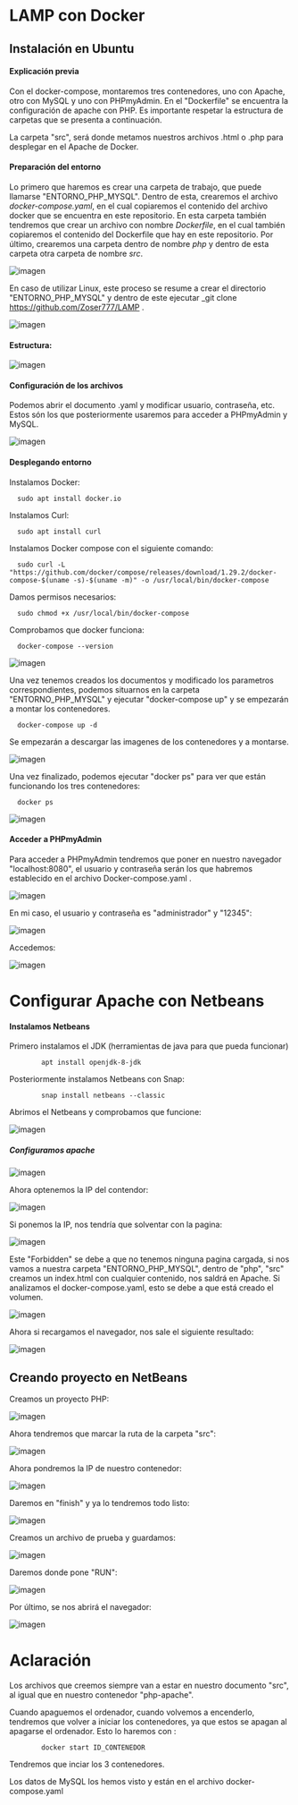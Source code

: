 # LAMP con Docker

## Instalación en Ubuntu
#### Explicación previa

Con el docker-compose, montaremos tres contenedores, uno con Apache, otro con MySQL y uno con PHPmyAdmin. En el "Dockerfile" se encuentra la configuración de apache con PHP. Es importante respetar la estructura de carpetas que se presenta a continuación. 

La carpeta "src", será donde metamos nuestros archivos .html o .php para desplegar en el Apache de Docker. 

#### Preparación del entorno 

Lo primero que haremos es crear una carpeta de trabajo, que puede llamarse "ENTORNO_PHP_MYSQL". Dentro de esta, crearemos el archivo _docker-compose.yaml_, en el cual copiaremos el contenido del archivo docker que se encuentra en este repositorio. En esta carpeta también tendremos que crear un archivo con nombre _Dockerfile_, en el cual también copiaremos el contenido del Dockerfile que hay en este repositorio. Por último, crearemos una carpeta dentro de nombre _php_ y dentro de esta carpeta otra carpeta de nombre _src_.


![imagen](https://user-images.githubusercontent.com/80277545/146685326-0cb4a09e-91f3-4a01-b43b-59291a2b36b6.png)


En caso de utilizar Linux, este proceso se resume a crear el directorio "ENTORNO_PHP_MYSQL" y dentro de este ejecutar _git clone https://github.com/Zoser777/LAMP .

![imagen](https://user-images.githubusercontent.com/80277545/146687132-20066833-38db-4cad-8524-96759f3066da.png)



#### Estructura:

![imagen](https://user-images.githubusercontent.com/80277545/146685361-5e5ec4ed-4783-44be-91f9-4cdc179a43b1.png)



#### Configuración de los archivos

Podemos abrir el documento .yaml y modificar usuario, contraseña, etc. Estos són los que posteriormente usaremos para acceder a PHPmyAdmin y MySQL.

![imagen](https://user-images.githubusercontent.com/80277545/146685285-19520ed8-8928-4db3-a860-70370ae9eb12.png)



#### Desplegando entorno

Instalamos Docker:

      sudo apt install docker.io
      
      
Instalamos Curl:

      sudo apt install curl

Instalamos Docker compose con el siguiente comando:

      sudo curl -L "https://github.com/docker/compose/releases/download/1.29.2/docker-compose-$(uname -s)-$(uname -m)" -o /usr/local/bin/docker-compose

Damos permisos necesarios: 

      sudo chmod +x /usr/local/bin/docker-compose
      
Comprobamos que docker funciona:

      docker-compose --version
      
![imagen](https://user-images.githubusercontent.com/80277545/146685556-e20727da-5f35-42c7-a4d3-400f2a004d0c.png)



Una vez tenemos creados los documentos y modificado los parametros correspondientes, podemos situarnos en la carpeta "ENTORNO_PHP_MYSQL" y ejecutar "docker-compose up" y se empezarán a montar los contenedores. 

      docker-compose up -d


Se empezarán a descargar las imagenes de los contenedores y a montarse.

![imagen](https://user-images.githubusercontent.com/80277545/146685711-2a60f340-7ae3-487a-b38a-558aad20e803.png)

Una vez finalizado, podemos ejecutar "docker ps" para ver que están funcionando los tres contenedores:

      docker ps
 
![imagen](https://user-images.githubusercontent.com/80277545/146685745-5c138f54-e58d-499f-b2a9-e78cc8d4b11b.png)



#### Acceder a PHPmyAdmin

Para acceder a PHPmyAdmin tendremos que poner en nuestro navegador "localhost:8080", el usuario y contraseña serán los que habremos establecido en el archivo Docker-compose.yaml . 

![imagen](https://user-images.githubusercontent.com/80277545/146685791-2b690471-8e23-4230-a38e-6160ce0125cb.png)

En mi caso, el usuario y contraseña es "administrador" y "12345": 

![imagen](https://user-images.githubusercontent.com/80277545/146685826-f572fd88-46c1-4d69-bf06-2f2587f05bd8.png)

Accedemos:

![imagen](https://user-images.githubusercontent.com/80277545/146685860-a4727dde-87f6-4790-9894-dbce8dd85a6f.png)


# Configurar Apache con Netbeans 

#### Instalamos Netbeans

Primero instalamos el JDK (herramientas de java para que pueda funcionar)

            apt install openjdk-8-jdk
            
Posteriormente instalamos Netbeans con Snap:

            snap install netbeans --classic
            
Abrimos el Netbeans y comprobamos que funcione: 

![imagen](https://user-images.githubusercontent.com/80277545/146686232-a73551d4-4838-4a5d-9ddf-8e62ceba3e8c.png)

##### Configuramos apache

![imagen](https://user-images.githubusercontent.com/80277545/146686351-e49c4184-b941-47dd-a1bc-818279579817.png)

Ahora optenemos la IP del contendor:

![imagen](https://user-images.githubusercontent.com/80277545/146688816-be98e9df-6206-4996-994a-c0ebd1294c22.png)



Si ponemos la IP, nos tendría que solventar con la pagina: 

![imagen](https://user-images.githubusercontent.com/80277545/146687326-5b113752-762d-404f-b380-43ea09c1dff0.png)

 Este "Forbidden" se debe a que no tenemos ninguna pagina cargada, si nos vamos a nuestra carpeta "ENTORNO_PHP_MYSQL", dentro de "php", "src" creamos un index.html con cualquier contenido, nos saldrá en Apache. 
Si analizamos el docker-compose.yaml, esto se debe a que está creado el volumen. 

![imagen](https://user-images.githubusercontent.com/80277545/146688726-011915b6-bf06-49b2-8574-354eea443ed2.png)

Ahora si recargamos el navegador, nos sale el siguiente resultado: 

![imagen](https://user-images.githubusercontent.com/80277545/146688762-8e6df365-da12-4a16-9f5e-7c617bd020b4.png)


## Creando proyecto en NetBeans

Creamos un proyecto PHP:

![imagen](https://user-images.githubusercontent.com/80277545/146688867-09426543-1bef-4b9c-a7c6-8b4ab3f53f5a.png)

Ahora tendremos que marcar la ruta de la carpeta "src":

![imagen](https://user-images.githubusercontent.com/80277545/146688907-15565de6-6424-4e3c-8c7b-85d34b0e5079.png)

Ahora pondremos la IP de nuestro contenedor:

![imagen](https://user-images.githubusercontent.com/80277545/146688933-1a1b21d7-4091-4fa3-8909-e31b0d999188.png)

Daremos en "finish" y ya lo tendremos todo listo:

![imagen](https://user-images.githubusercontent.com/80277545/146688966-d54874b4-584b-4848-b8e0-3c8efd95fc2f.png)

Creamos un archivo de prueba y guardamos:

![imagen](https://user-images.githubusercontent.com/80277545/146688996-a6f31d81-5325-4783-974a-bc187c075624.png)

Daremos donde pone "RUN":

![imagen](https://user-images.githubusercontent.com/80277545/146689029-ff5346f4-014f-4d21-9d68-687402464a2a.png)

Por último, se nos abrirá el navegador:

![imagen](https://user-images.githubusercontent.com/80277545/146689052-778a6e91-8ba1-4521-852e-fcb79ca3377f.png)

# Aclaración

Los archivos que creemos siempre van a estar en nuestro documento "src", al igual que en nuestro contenedor "php-apache". 

Cuando apaguemos el ordenador, cuando volvemos a encenderlo, tendremos que volver a iniciar los contenedores, ya que estos se apagan al apagarse el ordenador. Esto lo haremos con :

            docker start ID_CONTENEDOR

Tendremos que inciar los 3 contenedores. 

Los datos de MySQL los hemos visto y están en el archivo docker-compose.yaml











